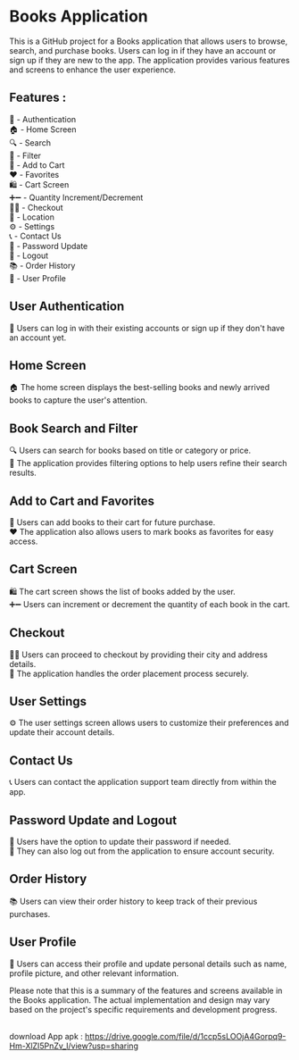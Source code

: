 # Books Application
This is a GitHub project for a Books application that allows users to browse, search, and purchase books. Users can log in if they have an account or sign up if they are new to the app. The application provides various features and screens to enhance the user experience.

## Features :
🔐 - Authentication <br>
🏠 - Home Screen <br>
🔍 - Search <br>
🧮 - Filter <br> 
🛒 - Add to Cart <br>
❤️ - Favorites <br>
🛍️ - Cart Screen <br>
➕➖ - Quantity Increment/Decrement <br>
🛒✅ - Checkout <br>
📍 - Location <br>
⚙️ - Settings <br>
📞 - Contact Us <br>
🔑 - Password Update <br>
🚪 - Logout <br>
📚 - Order History <br>
👤 - User Profile <br>

## User Authentication
🔐 Users can log in with their existing accounts or sign up if they don't have an account yet.

## Home Screen
🏠 The home screen displays the best-selling books and newly arrived books to capture the user's attention.

## Book Search and Filter
🔍 Users can search for books based on title or category or price. <br>
🧮 The application provides filtering options to help users refine their search results. <br>

## Add to Cart and Favorites
🛒 Users can add books to their cart for future purchase. <br>
❤️ The application also allows users to mark books as favorites for easy access.

## Cart Screen
🛍️ The cart screen shows the list of books added by the user. <br>
➕➖ Users can increment or decrement the quantity of each book in the cart.

## Checkout
🛒✅ Users can proceed to checkout by providing their city and address details. <br>
📍 The application handles the order placement process securely.

## User Settings
⚙️ The user settings screen allows users to customize their preferences and update their account details.<br>

## Contact Us
📞 Users can contact the application support team directly from within the app. <br>

## Password Update and Logout
🔑 Users have the option to update their password if needed.<br>
🚪 They can also log out from the application to ensure account security.

## Order History
📚 Users can view their order history to keep track of their previous purchases.<br>

## User Profile
👤 Users can access their profile and update personal details such as name, profile picture, and other relevant information.

Please note that this is a summary of the features and screens available in the Books application. The actual implementation and design may vary based on the project's specific requirements and development progress.

<br>  download App apk : https://drive.google.com/file/d/1ccp5sLOOjA4Gorpq9-Hm-XlZI5PnZv_l/view?usp=sharing
